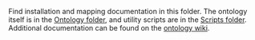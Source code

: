 Find installation and mapping documentation in this folder. The ontology itself is in the [Ontology folder](../Ontology), and utility scripts
are in the [Scripts folder](../Scripts). Additional documentation can be found on the [ontology wiki](https://github.com/SCILHS/scilhs-ontology/wiki).
